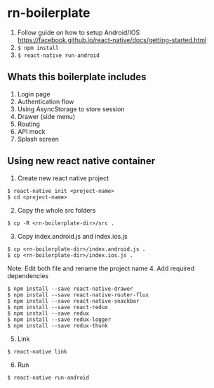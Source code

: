 # rn-boilerplate

1. Follow guide on how to setup Android/IOS https://facebook.github.io/react-native/docs/getting-started.html 
2. `$ npm install`
3. `$ react-native run-android`

## Whats this boilerplate includes
1. Login page
2. Authentication flow
3. Using AsyncStorage to store session
4. Drawer (side menu)
5. Routing
6. API mock
7. Splash screen

## Using new react native container
1. Create new react native project
```
$ react-native init <project-name>
$ cd <project-name>
```
2. Copy the whole src folders
```
$ cp -R <rn-boilerplate-dir>/src .
```
3. Copy index.android.js and index.ios.js
```
$ cp <rn-boilerplate-dir>/index.android.js .
$ cp <rn-boilerplate-dir>/index.ios.js .
```
Note: Edit both file and rename the project name
4. Add required dependencies
```
$ npm install --save react-native-drawer
$ npm install --save react-native-router-flux
$ npm install --save react-native-snackbar
$ npm install --save react-redux
$ npm install --save redux
$ npm install --save redux-logger
$ npm install --save redux-thunk
```
5. Link
```
$ react-native link
```
6. Run
```
$ react-native run-android
```